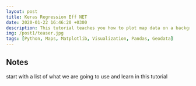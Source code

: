 ```yaml
---
layout: post
title: Keras Regression Eff NET
date: 2020-01-22 16:46:20 +0300
description: This tutorial teaches you how to plot map data on a background map of OpenStreetMap using Python.
img: /post1/teaser.jpg
tags: [Python, Maps, Matplotlib, Visualization, Pandas, Geodata]
---
```


[//]: # "change all of the above before publishing"

## Notes

start with a list of what we are going to use and learn in this tutorial
